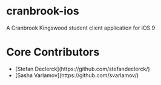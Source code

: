 # cranbrook-ios
A Cranbrook Kingswood student client application for iOS 9

# Core Contributors
<ul>
<li>[Stefan Declerck](https://github.com/stefandeclerck/)</li>
<li>[Sasha Varlamov](https://github.com/svarlamov/)</li>
</ul>
